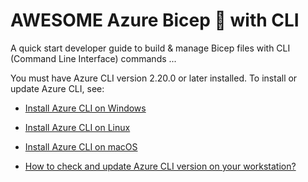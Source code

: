 # AWESOME Azure Bicep 💪 with CLI

A quick start developer guide to build & manage Bicep files with CLI (Command Line Interface) commands ... 

You must have Azure CLI version 2.20.0 or later installed. To install or update Azure CLI, see:

- [Install Azure CLI on Windows](https://docs.microsoft.com/en-us/cli/azure/install-azure-cli-windows?tabs=azure-cli)
- [Install Azure CLI on Linux](https://docs.microsoft.com/en-us/cli/azure/install-azure-cli-linux?pivots=apt)
- [Install Azure CLI on macOS](https://docs.microsoft.com/en-us/cli/azure/install-azure-cli-macos)

- [How to check and update Azure CLI version on your workstation?](https://thecloudmarathoner.com/index.php/2021/09/02/how-to-check-and-update-azure-cli-verison-on-your-workstation/)
